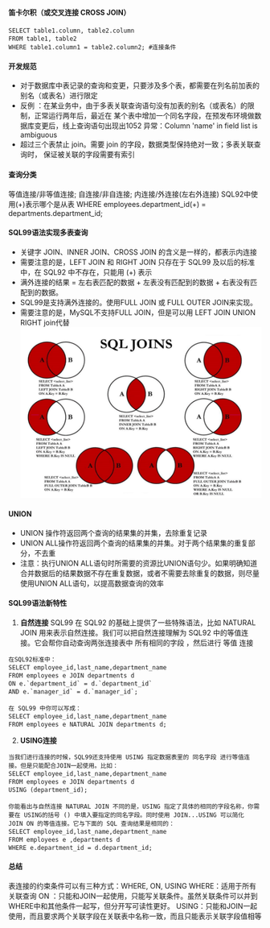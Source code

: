 #### **笛卡尔积（或交叉连接 CROSS JOIN）**
```
SELECT table1.column, table2.column
FROM table1, table2
WHERE table1.column1 = table2.column2; #连接条件
```
#### **开发规范**
* 对于数据库中表记录的查询和变更，只要涉及多个表，都需要在列名前加表的别名（或表名）进行限定 
* 反例 ：在某业务中，由于多表关联查询语句没有加表的别名（或表名）的限制，正常运行两年后，最近在 某个表中增加一个同名字段，在预发布环境做数据库变更后，线上查询语句出现出1052 异常：Column 'name' in field list is ambiguous
* 超过三个表禁止 join。需要 join 的字段，数据类型保持绝对一致；多表关联查询时， 保证被关联的字段需要有索引
#### **查询分类**
等值连接/非等值连接; 自连接/非自连接; 内连接/外连接(左右外连接)
SQL92中使用(+)表示哪个是从表 WHERE employees.department_id(+) = departments.department_id;
#### **SQL99语法实现多表查询**
* 关键字 JOIN、INNER JOIN、CROSS JOIN 的含义是一样的，都表示内连接
* 需要注意的是，LEFT JOIN 和 RIGHT JOIN 只存在于 SQL99 及以后的标准中，在 SQL92 中不存在，只能用 (+) 表示
* 满外连接的结果 = 左右表匹配的数据 + 左表没有匹配到的数据 + 右表没有匹配到的数据。
* SQL99是支持满外连接的。使用FULL JOIN 或 FULL OUTER JOIN来实现。
* 需要注意的是，MySQL不支持FULL JOIN，但是可以用 LEFT JOIN UNION RIGHT join代替
![](images/screenshot_1645081081395.png)
#### **UNION**
* UNION 操作符返回两个查询的结果集的并集，去除重复记录
* UNION ALL操作符返回两个查询的结果集的并集。对于两个结果集的重复部分，不去重
* 注意：执行UNION ALL语句时所需要的资源比UNION语句少。如果明确知道合并数据后的结果数据不存在重复数据，或者不需要去除重复的数据，则尽量使用UNION ALL语句，以提高数据查询的效率
#### **SQL99语法新特性**
1. **自然连接**
SQL99 在 SQL92 的基础上提供了一些特殊语法，比如 NATURAL JOIN 用来表示自然连接。我们可以把自然连接理解为 SQL92 中的等值连接。它会帮你自动查询两张连接表中 所有相同的字段 ，然后进行 等值 连接
```
在SQL92标准中：
SELECT employee_id,last_name,department_name
FROM employees e JOIN departments d
ON e.`department_id` = d.`department_id`
AND e.`manager_id` = d.`manager_id`;

在 SQL99 中你可以写成：
SELECT employee_id,last_name,department_name
FROM employees e NATURAL JOIN departments d;
```
2. **USING连接**
```
当我们进行连接的时候，SQL99还支持使用 USING 指定数据表里的 同名字段 进行等值连接。但是只能配合JOIN一起使用。比如：
SELECT employee_id,last_name,department_name
FROM employees e JOIN departments d
USING (department_id);

你能看出与自然连接 NATURAL JOIN 不同的是，USING 指定了具体的相同的字段名称，你需要在 USING的括号 () 中填入要指定的同名字段。同时使用 JOIN...USING 可以简化 JOIN ON 的等值连接。它与下面的 SQL 查询结果是相同的：
SELECT employee_id,last_name,department_name
FROM employees e ,departments d
WHERE e.department_id = d.department_id;
```
#### **总结**
表连接的约束条件可以有三种方式：WHERE, ON, USING
WHERE：适用于所有关联查询
ON ：只能和JOIN一起使用，只能写关联条件。虽然关联条件可以并到WHERE中和其他条件一起写，但分开写可读性更好。
USING：只能和JOIN一起使用，而且要求两个关联字段在关联表中名称一致，而且只能表示关联字段值相等